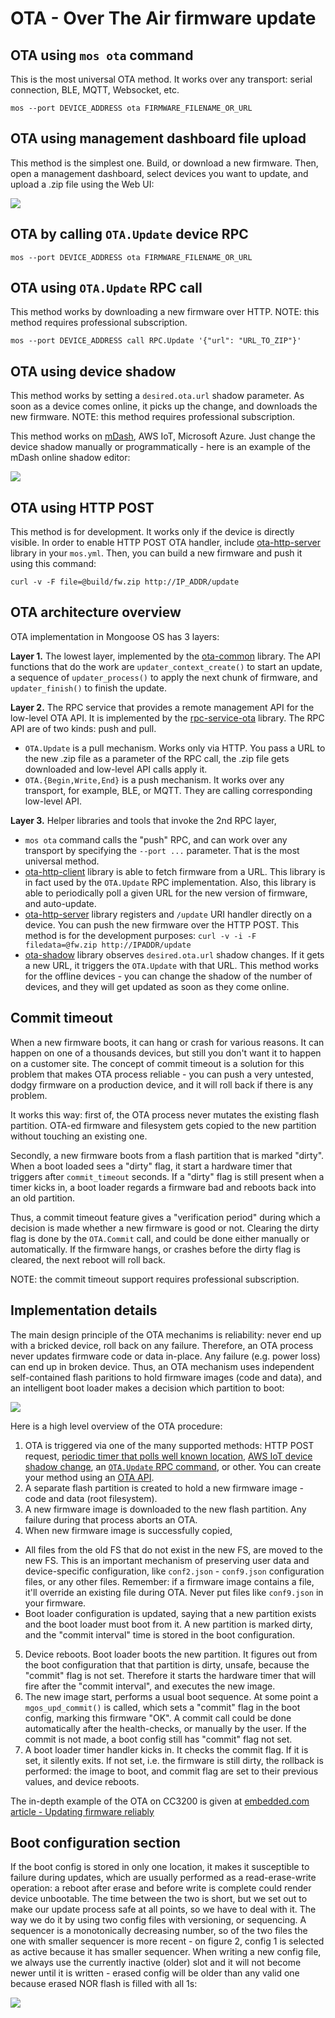 # OTA - Over The Air firmware update

## OTA using `mos ota` command

This is the most universal OTA method. It works over any transport:
serial connection, BLE, MQTT, Websocket, etc.

```
mos --port DEVICE_ADDRESS ota FIRMWARE_FILENAME_OR_URL
```

## OTA using management dashboard file upload

This method is the simplest one. Build, or download a new firmware.
Then, open a management dashboard, select devices you want to
update, and upload a .zip file using the Web UI:

![](images/ota3.png)


## OTA by calling `OTA.Update` device RPC

```
mos --port DEVICE_ADDRESS ota FIRMWARE_FILENAME_OR_URL
```

## OTA using `OTA.Update` RPC call

This method works by downloading a new firmware over HTTP.
NOTE: this method requires professional subscription.

```
mos --port DEVICE_ADDRESS call RPC.Update '{"url": "URL_TO_ZIP"}'
```

## OTA using device shadow

This method works by setting a `desired.ota.url` shadow parameter.
As soon as a device comes online, it picks up the change, and
downloads the new firmware. NOTE: this method requires professional subscription.

This method works on [mDash](https://dash.mongoose-os.com), AWS IoT, Microsoft Azure.
Just change the device shadow manually or programmatically - here is an example
of the mDash online shadow editor:


![](images/ota4.png)

## OTA using HTTP POST

This method is for development. It works only if the device is directly
visible. In order to enable HTTP POST OTA handler, include
[ota-http-server](https://github.com/mongoose-os-libs/ota-http-server)
library in your `mos.yml`. Then, you
can build a new firmware and push it using this command:

```
curl -v -F file=@build/fw.zip http://IP_ADDR/update
```


## OTA architecture overview

OTA implementation in Mongoose OS has 3 layers:

**Layer 1.** The lowest layer, implemented by  the [ota-common](https://github.com/mongoose-os-libs/ota-common)
library. The API functions that do the work are
`updater_context_create()` to start an update, a sequence of
`updater_process()` to apply the
next chunk of firmware, and `updater_finish()` to finish the update.

**Layer 2.** The RPC service that provides a remote management API for the
   low-level OTA API. It is implemented by the [rpc-service-ota](https://github.com/mongoose-os-libs/rpc-service-ota)
   library. The RPC API are of two kinds: push and pull.

- `OTA.Update` is a pull mechanism. Works only via HTTP.
   You pass a URL to the new .zip file as a parameter of the RPC call,
   the .zip file gets downloaded and low-level API calls apply it.
- `OTA.{Begin,Write,End}` is a push mechanism. It works over any transport,
   for example, BLE, or MQTT. They are calling corresponding
   low-level API.

**Layer 3.** Helper libraries and tools that invoke the 2nd RPC layer,
- `mos ota` command calls the "push" RPC, and can work over any transport
   by specifying the `--port ...` parameter. That is the most universal method.
- [ota-http-client](https://github.com/mongoose-os-libs/ota-http-client)
   library is able to fetch firmware from a URL. This library is in fact
   used by the `OTA.Update` RPC implementation. Also, this library is able
   to periodically poll a given URL for the new version of firmware,
   and auto-update.
- [ota-http-server](https://github.com/mongoose-os-libs/ota-http-server) library
   registers and `/update` URI handler directly on a device. You can push
   the new firmware over the HTTP POST. This method is for the development
   purposes: `curl -v -i -F filedata=@fw.zip http://IPADDR/update`
- [ota-shadow](https://github.com/mongoose-os-libs/ota-shadow) library
   observes `desired.ota.url` shadow changes. If it gets a new URL,
   it triggers the `OTA.Update` with that URL. This method works for the
   offline devices - you can change the shadow of the number of devices, and
   they will get updated as soon as they come online.


## Commit timeout

When a new firmware boots, it can hang or crash for various reasons.
It can happen on one of a thousands devices, but still you don't want
it to happen on a customer site. The concept of commit timeout is
a solution for this problem that makes OTA process reliable - you can
push a very untested, dodgy firmware on a production device, and it will
roll back if there is any problem.

It works this way: first of, the OTA process never mutates the existing
flash partition. OTA-ed firmware and filesystem gets copied to the
new partition without touching an existing one.

Secondly, a new firmware boots from a flash partition that is
marked "dirty". When a boot loaded sees a "dirty" flag, it start
a hardware timer that triggers after `commit_timeout` seconds.
If a "dirty" flag is still present when a timer kicks in, a boot loader
regards a firmware bad and reboots back into an old partition.

Thus, a commit timeout feature gives a "verification period" during
which a decision is made whether a new firmware is good or not.
Clearing the dirty flag is done by the `OTA.Commit` call, and could be
done either manually or automatically. If the firmware hangs, or crashes
before the dirty flag is cleared, the next reboot will roll back.

NOTE: the commit timeout support requires professional subscription.

## Implementation details

The main design principle of the OTA mechanims is reliability: never end up with
a bricked device, roll back on any failure. Therefore, an OTA process never
updates firmware code or data in-place. Any failure (e.g. power
loss) can end up in broken device. Thus, an OTA mechanism uses independent
self-contained flash paritions to hold firmware images (code and data), and
an intelligent boot loader makes a decision which partition to boot:

![](images/ota1.png)

Here is a high level overview of the OTA procedure:

1. OTA is triggered via one of the many supported methods:
   HTTP POST request,
   [periodic timer that polls well known location](https://github.com/mongoose-os-libs/ota-http-client),
   [AWS IoT device shadow change](https://github.com/mongoose-os-libs/ota-aws-shadow),
   an [`OTA.Update` RPC command](https://github.com/mongoose-os-libs/rpc-service-ota), or other.
   You can create your method using an [OTA API](https://github.com/mongoose-os-libs/ota-common/tree/master/include).
2. A separate flash partition is created to hold a new firmware image - code
   and data (root filesystem).
3. A new firmware image is downloaded to the new flash partition. Any failure
   during that process aborts an OTA.
4. When new firmware image is successfully copied,
  - All files from the old FS that do not exist in the new FS, are
    moved to the new FS. This is an important mechanism of preserving user
    data and device-specific configuration, like `conf2.json` - `conf9.json`
    configuration files, or any other files. Remember: if a firmware image
    contains a file, it'll override an existing file during OTA.
    Never put files like `conf9.json` in your firmware.
  - Boot loader configuration is updated, saying that a new partition exists
    and the boot loader must boot from it. A new partition is marked dirty,
    and the "commit interval" time is stored in the boot configuration.
5. Device reboots. Boot loader boots the new partition. It figures out from
   the boot configuration that that partition is dirty, unsafe, because the
   "commit" flag is not set. Therefore it starts the hardware timer that will
   fire after the "commit interval", and executes the new image.
6. The new image start, performs a usual boot sequence. At some point
   a `mgos_upd_commit()` is called, which sets a "commit" flag in the
   boot config, marking this firmware "OK". A commit call could be done
   automatically after the health-checks, or manually by the user.
   If the commit is not made, a boot config still has "commit" flag not set.
7. A boot loader timer handler kicks in. It checks the commit flag. If it is set,
   it silently exits. If not set, i.e. the firmware is still dirty, the
   rollback is performed: the image to boot, and commit flag are
   set to their previous values, and device reboots.

The in-depth example of the OTA on CC3200 is given at
[embedded.com article - Updating firmware reliably](https://www.embedded.com/design/prototyping-and-development/4443082/Updating-firmware-reliably)

## Boot configuration section

If the boot config is stored in only one location,
it makes it susceptible to failure during updates, which are usually performed
as a read-erase-write operation: a reboot after erase and before write is
complete could render device unbootable. The time between the two is short,
but we set out to make our update process safe at all points, so we have
to deal with it. The way we do it by using two config files with versioning,
or sequencing. A sequencer is a monotonically decreasing number, so of the
two files the one with smaller sequencer is more recent - on figure 2,
config 1 is selected as active because it has smaller sequencer.
When writing a new config file, we always use the currently inactive
(older) slot and it will not become newer until it is written - erased
config will be older than any valid one because erased NOR flash is
filled with all 1s:

![](images/ota2.png)

